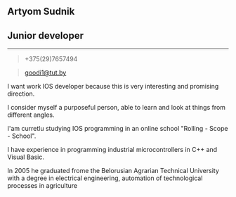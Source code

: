 ## Artyom Sudnik
## Junior developer
---
>  +375(29)7657494

>  goodi1@tut.by

I want work IOS developer becаuse this is very interesting and promising direction.

I consider myself a purposeful person, able to learn and look at things from different angles.

I'am curretlu studying IOS programming in an online school "Rolling - Scope - School".

I have experience in programming industrial microcontrollers in C++ and Visual Basic.

In 2005 he graduated frome the Belorusian Agrarian Technical University with a degree in electrical engineering, automation of technological processes in agriculture
